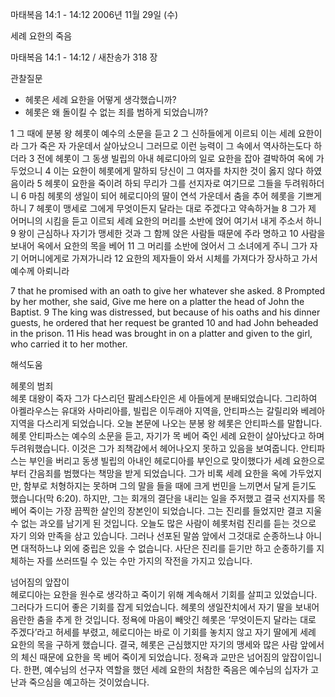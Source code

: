마태복음 14:1 - 14:12 
2006년 11월 29일 (수)

세례 요한의 죽음



마태복음 14:1 - 14:12 / 새찬송가 318 장


관찰질문
- 헤롯은 세례 요한을 어떻게 생각했습니까?
- 헤롯은 왜 돌이킬 수 없는 죄를 범하게 되었습니까?

1 그 때에 분봉 왕 헤롯이 예수의 소문을 듣고 2 그 신하들에게 이르되 이는 세례 요한이라 그가 죽은 자 가운데서 살아났으니 그러므로 이런 능력이 그 속에서 역사하는도다 하더라 3 전에 헤롯이 그 동생 빌립의 아내 헤로디아의 일로 요한을 잡아 결박하여 옥에 가두었으니 4 이는 요한이 헤롯에게 말하되 당신이 그 여자를 차지한 것이 옳지 않다 하였음이라 5 헤롯이 요한을 죽이려 하되 무리가 그를 선지자로 여기므로 그들을 두려워하더니 6 마침 헤롯의 생일이 되어 헤로디아의 딸이 연석 가운데서 춤을 추어 헤롯을 기쁘게 하니 7 헤롯이 맹세로 그에게 무엇이든지 달라는 대로 주겠다고 약속하거늘 8 그가 제 어머니의 시킴을 듣고 이르되 세례 요한의 머리를 소반에 얹어 여기서 내게 주소서 하니 9 왕이 근심하나 자기가 맹세한 것과 그 함께 앉은 사람들 때문에 주라 명하고 10 사람을 보내어 옥에서 요한의 목을 베어 11 그 머리를 소반에 얹어서 그 소녀에게 주니 그가 자기 어머니에게로 가져가니라 12 요한의 제자들이 와서 시체를 가져다가 장사하고 가서 예수께 아뢰니라  

7  that he promised with an oath to give her whatever she asked. 8  Prompted by her mother, she said, Give me here on a platter the head of John the Baptist. 9  The king was distressed, but because of his oaths and his dinner guests, he ordered that her request be granted 10  and had John beheaded in the prison. 11  His head was brought in on a platter and given to the girl, who carried it to her mother.

해석도움





헤롯의 범죄  
헤롯 대왕이 죽자 그가 다스리던 팔레스타인은 세 아들에게 분배되었습니다. 그리하여 아켈라우스는 유대와 사마리아를, 빌립은 이두래아 지역을, 안티파스는 갈릴리와 베레아 지역을 다스리게 되었습니다. 오늘 본문에 나오는 분봉 왕 헤롯은 안티파스를 말합니다. 헤롯 안티파스는 예수의 소문을 듣고, 자기가 목 베어 죽인 세례 요한이 살아났다고 하며 두려워했습니다. 이것은 그가 죄책감에서 헤어나오지 못하고 있음을 보여줍니다. 안티파스는 부인을 버리고 동생 빌립의 아내인 헤로디아를 부인으로 맞이했다가 세례 요한으로부터 간음죄를 범했다는 책망을 받게 되었습니다. 그가 비록 세례 요한을 옥에 가두었지만, 함부로 처형하지는 못하며 그의 말을 들을 때에 크게 번민을 느끼면서 달게 듣기도 했습니다(막 6:20). 하지만, 그는 회개의 결단을 내리는 일을 주저했고 결국 선지자를 목 베어 죽이는 가장 끔찍한 살인의 장본인이 되었습니다. 그는 진리를 들었지만 결코 지울 수 없는 과오를 남기게 된 것입니다. 오늘도 많은 사람이 헤롯처럼 진리를 듣는 것으로 자기 의와 만족을 삼고 있습니다. 그러나 선포된 말씀 앞에서 그것대로 순종하느냐 아니면 대적하느냐 외에 중립은 있을 수 없습니다. 사단은 진리를 듣기만 하고 순종하기를 지체하는 자를 쓰러뜨릴 수 있는 수만 가지의 작전을 가지고 있습니다.    

넘어짐의 앞잡이  
헤로디아는 요한을 원수로 생각하고 죽이기 위해 계속해서 기회를 살피고 있었습니다. 그러다가 드디어 좋은 기회를 잡게 되었습니다. 헤롯의 생일잔치에서 자기 딸을 보내어 음란한 춤을 추게 한 것입니다. 정욕에 마음이 빼앗긴 헤롯은 ‘무엇이든지 달라는 대로 주겠다’라고 허세를 부렸고, 헤로디아는 바로 이 기회를 놓치지 않고 자기 딸에게 세례 요한의 목을 구하게 했습니다. 결국, 헤롯은 근심했지만 자기의 맹세와 많은 사람 앞에서의 체신 때문에 요한을 목 베어 죽이게 되었습니다. 정욕과 교만은 넘어짐의 앞잡이입니다. 한편, 예수님의 선구자 역할을 했던 세례 요한의 처참한 죽음은 예수님의 십자가 고난과 죽으심을 예고하는 것이었습니다.